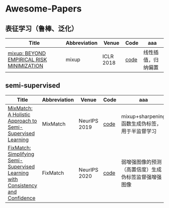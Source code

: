 # Awesome-Papers

## 表征学习（鲁棒、泛化）
| Title | Abbreviation | Venue | Code | aaa |
|-----|-----|-----|-----|-----|
| [mixup: BEYOND EMPIRICAL RISK MINIMIZATION](https://openreview.net/forum?id=r1Ddp1-Rb&;noteId=r1Ddp1-Rb) | mixup | ICLR 2018 | [code](https://github.com/facebookresearch/mixup-cifar10) | 线性插值，归纳偏置 |


## semi-supervised
| Title | Abbreviation | Venue | Code | aaa |
|-----|-----|-----|-----|-----|
| [MixMatch: A Holistic Approach to Semi-Supervised Learning](https://proceedings.neurips.cc/paper_files/paper/2019/hash/1cd138d0499a68f4bb72bee04bbec2d7-Abstract.html) | MixMatch | NeurIPS 2019 | [code](https://github.com/google-research/mixmatch) | mixup+sharpening函数生成伪标签，用于半监督学习 |
| [FixMatch: Simplifying Semi-Supervised Learning with Consistency and Confidence](https://proceedings.neurips.cc/paper_files/paper/2020/file/06964dce9addb1c5cb5d6e3d9838f733-Paper.pdf) | FixMatch | NeurIPS 2020 | [code](https://github.com/google-research/fixmatch) | 弱增强图像的预测（高置信度）生成伪标签监督强增强图像 |
